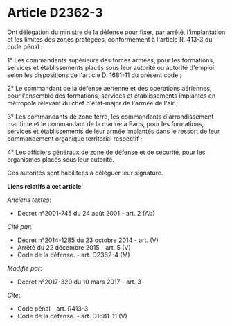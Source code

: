 # Article D2362-3

Ont délégation du ministre de la défense pour fixer, par arrêté, l'implantation et les limites des zones protégées,
conformément à l'article R. 413-3 du code pénal :

1° Les commandants supérieurs des forces armées, pour les formations, services et établissements placés sous leur autorité ou
autorité d'emploi selon les dispositions de l'article D. 1681-11 du présent code ;

2° Le commandant de la défense aérienne et des opérations aériennes, pour l'ensemble des formations, services et
établissements implantés en métropole relevant du chef d'état-major de l'armée de l'air ;

3° Les commandants de zone terre, les commandants d'arrondissement maritime et le commandant de la marine à Paris, pour les
formations, services et établissements de leur armée implantés dans le ressort de leur commandement organique territorial
respectif ;

4° Les officiers généraux de zone de défense et de sécurité, pour les organismes placés sous leur autorité.

Ces autorités sont habilitées à déléguer leur signature.

**Liens relatifs à cet article**

_Anciens textes_:

  - Décret n°2001-745 du 24 août 2001 - art. 2 (Ab)

_Cité par_:

  - Décret n°2014-1285 du 23 octobre 2014 - art. (V)
  - Arrêté du 22 décembre 2015 - art. 5 (V)
  - Code de la défense. - art. D2362-4 (M)

_Modifié par_:

  - Décret n°2017-320 du 10 mars 2017 - art. 3

_Cite_:

  - Code pénal - art. R413-3
  - Code de la défense. - art. D1681-11 (V)
